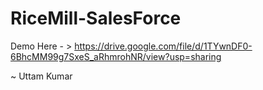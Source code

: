 # RiceMill-SalesForce
Demo Here - > https://drive.google.com/file/d/1TYwnDF0-6BhcMM99g7SxeS_aRhmrohNR/view?usp=sharing

~ Uttam Kumar
